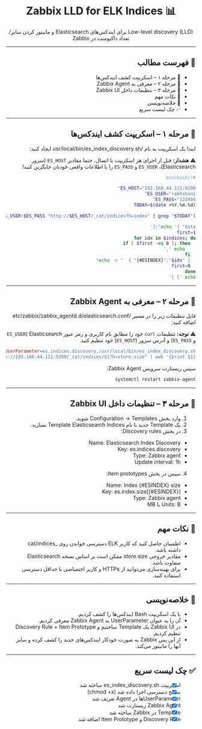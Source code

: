 <div dir="rtl" style="text-align:right">

<h1 align="center">📊 Zabbix LLD for ELK Indices</h1>
<p align="center">Low-level discovery (LLD) برای ایندکس‌های Elasticsearch و مانیتور کردن سایز/تعداد داکیومنت در Zabbix</p>

---

## 📑 فهرست مطالب
- 🔹 مرحله ۱ – اسکریپت کشف ایندکس‌ها
- 🔹 مرحله ۲ – معرفی به Zabbix Agent
- 🔹 مرحله ۳ – تنظیمات داخل Zabbix UI
- 📌 نکات مهم
- 📝 خلاصه‌نویسی
- ✅ چک لیست سریع

---

## 🔹 مرحله ۱ – اسکریپت کشف ایندکس‌ها
ابتدا یک اسکریپت به نام /usr/local/bin/es_index_discovery.sh ایجاد کنید:

⚠️ **هشدار:** قبل از اجرای هر اسکریپت یا اتصال، حتما مقادیر `ES_HOST` (سرور Elasticsearch)، `ES_USER` و `ES_PASS` را با اطلاعات واقعی خودتان جایگزین کنید!


```bash
#!/bin/bash

ES_HOST="192.168.44.121:9200"
ES_USER="rakhshani"
ES_PASS="123456"
TODAY=$(date +%Y.%m.%d)

indices=$(curl -s -u $ES_USER:$ES_PASS "http://$ES_HOST/_cat/indices?h=index" | grep "$TODAY")

echo '{ "data":['
first=1
for idx in $indices; do
  if [ $first -eq 0 ]; then
    echo ','
  fi
  echo -n "  { "{#ESINDEX}":"$idx" }"
  first=0
done
echo '] }'
```

---

## 🔹 مرحله ۲ – معرفی به Zabbix Agent
فایل تنظیمات زیر را در مسیر /etc/zabbix/zabbix_agentd.d/elasticsearch.conf اضافه کنید:

⚠️ **توجه:** تنظیمات `curl` خود را مطابق نام کاربری و رمز عبور Elasticsearch (`ES_USER` و `ES_PASS`) و آدرس سرور (`ES_HOST`) خود تنظیم کنید.
```ini
UserParameter=es.indices.discovery,/usr/local/bin/es_index_discovery.sh
UserParameter=es.index.size[*],curl -s -u rakhshani:123456 "http://192.168.44.121:9200/_cat/indices/$1?h=store.size" | awk '{print $1}'
```
سپس ریستارت سرویس Zabbix Agent:
```bash
systemctl restart zabbix-agent
```

---

## 🔹 مرحله ۳ – تنظیمات داخل Zabbix UI
1. وارد بخش Configuration → Templates شوید.
2. یک Template جدید با نام Template Elasticsearch Indices بسازید.
3. در بخش Discovery rules:
- Name: Elasticsearch Index Discovery
- Key: es.indices.discovery
- Type: Zabbix agent
- Update interval: 1h
4. سپس در بخش Item prototypes:
- Name: Index {#ESINDEX} size
- Key: es.index.size[{#ESINDEX}]
- Type: Zabbix agent
- Units: B یا MB

---

## 📌 نکات مهم
- اطمینان حاصل کنید که کاربر ELK دسترسی خواندن روی _cat/indices داشته باشد.
- مقادیر خروجی store.size ممکن است بر اساس نسخه Elasticsearch متفاوت باشد.
- برای بهینه‌سازی می‌توانید از HTTPs و کاربر اختصاصی با حداقل دسترسی استفاده کنید.

---

## 📝 خلاصه‌نویسی
- با یک اسکریپت Bash ایندکس‌ها را کشف کردیم.
- آن را به عنوان UserParameter به Zabbix Agent معرفی کردیم.
- در Zabbix UI یک Template ساختیم و Discovery Rule + Item Prototype تنظیم کردیم.
- از این پس Zabbix به صورت خودکار ایندکس‌های جدید را کشف کرده و سایز آنها را مانیتور می‌کند.

---

## ✅ چک لیست سریع
- [x] اسکریپت es_index_discovery.sh ساخته شد
- [x] سطح دسترسی اجرا داده شد (chmod +x)
- [x] UserParameterها در Agent تعریف شد
- [x] Zabbix Agent ریستارت شد
- [x] Template در Zabbix ساخته شد
- [x] Discovery Rule و Item Prototype اضافه شد

</div>
